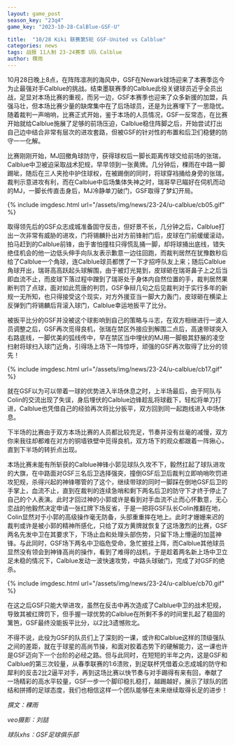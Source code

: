 ```yaml
---
layout: game_post
season_key: "23q4"
game_key: "2023-10-28-CalBlue-GSF-U"

title:  "10/28 Kiki 联赛第5轮 GSF-United vs Calblue"
categories: news
tags: 战报 11人制 23-24赛季 U队 Calblue
author: 稞雨
---
```


10月28日晚上8点，在阵阵凛冽的海风中，GSF在Newark球场迎来了本赛季迄今为止最强对手Calblue的挑战。结束墨联赛季的Calblue此役关键球员近乎全员出战，足显对本场比赛的重视，而另一边，GSF本赛季也迎来了众多新援的加盟，兵强马壮，但本场比赛少量的缺席集中在了后场球员，还是为比赛埋下了一思隐忧。随着裁判一声哨响，比赛正式开始，鉴于本场的人员情况，GSF一反常态，在比赛开始就给Calblue施展了足够的前场压迫，Calblue稳住阵脚之后，开始尝试打出自己边中结合非常有层次的进攻套路，但被GSF的针对性的布置和后卫们稳健的防守一一化解。

比赛刚刚开始，MJ回撤角球防守，获得球权后一脚长距离传球交给前场的张瑞，Calblue中卫被迫采取战术犯规，早早领到一张黄牌。几分钟后，稞雨在中路一脚踢呲，随后在三人夹抢中护住球权，在被踢倒的同时，将球穿裆捅给身旁的张瑞，裁判示意进攻有利，而在Calblue中后场集体失神之时，瑞哥早已瞄好在伺机而动的MJ，一脚长传直击身后，MJ冷静单刀破门，GSF取得了梦幻开局。

{% include imgdesc.html url="/assets/img/news/23-24/u-calblue/cb05.gif" %}

取得领先后的GSF众志成城准备固守反击，但好景不长，几分钟之后，Calblue打出一次非常有威胁的进攻，门将锡麟扑出对方前锋射门后，皮球在门前缓缓滚动，拍马赶到的Calblue前锋，由于害怕撞柱只得慌乱捅一脚，却将球捅出底线，错失绝佳机会的他一边低头伸手向队友表示歉意一边往回跑，而裁判居然在犹豫数秒后给了Calblue一个角球，连Calblue球员都愣了一下才招呼队友上来；随后Calblue角球开出，瑞哥高高跃起头球解围，由于被灯光晃到，皮球砸在瑞哥鼻子上之后当即血流不止，而皮球下落过程中蹭到了瑞哥处于身体内自然位置的手，裁判居然果断判罚了点球，面对如此荒唐的判罚，GSF争辩几句之后见裁判对于实行多年的新规一无所知，也只得接受这个现实，对方外援亚当一脚大力轰门，皮球砸在横梁上反弹到门将锡麟后背滚入球门，Calblue幸运地扳平了比分。

被扳平比分的GSF并没被这个球影响到自己的策略与斗志，在双方相继进行一波人员调整之后，GSF再次觅得良机，张瑞在禁区外接应到解围二点后，高速带球突入右路底线，一脚优美的弧线传中，早在禁区当中埋伏的MJ用一脚极其舒展的凌空扫射将球扫入球门近角，引得场上场下一阵惊呼，顽强的GSF再次取得了比分的领先！

{% include imgdesc.html url="/assets/img/news/23-24/u-calblue/cb17.gif" %}

就在GSF以为可以带着一球的优势进入半场休息之时，上半场最后，由于阿队与Colin的交流出现了失误，身后埋伏的Calblue边锋趁乱将球截下，轻松将单刀打进，Calblue也凭借自己的经验再次将比分扳平，双方回到同一起跑线进入中场休息。

下半场的比赛由于双方本场比赛的人员都比较充足，节奏并没有丝毫的减慢，双方你来我往却都难在对方的铜墙铁壁中觅得良机，双方场下的观众都跟着一阵揪心，直到下半场的转折点出现。

本场比赛未能有所斩获的Calblue神锋小郭见球队久攻不下，毅然扛起了球队进攻的大旗，在中路面对GSF三名后卫选择强突，撞倒GSF后卫后裁判立即响哨吹罚进攻犯规，杀得兴起的神锋哪管的了这个，继续带球的同时一脚踩在倒地GSF后卫的手掌上，血流不止，直到在裁判的连续急哨和剩下两名后卫的防守下才终于停止了自己的个人表演。此时才回过神的小郭或许是看到对手血流不止而心怀歉意，无心恋战的他毅然决定申请一张红牌下场反省，于是一把将GSF队长Colin推翻在地，Colin显然对于小郭的高级操作毫无防备，头部重重摔在地上。此时才姗姗来迟的裁判或许是被小郭的精神所感化，只给了双方黄牌就恢复了这场激烈的比赛，GSF两名先发中卫在其要求下，下场止血和处理头部伤势，只留下场上懵逼的加蓝神锋。与此同时，GSF场下两名中卫临危受命，急忙披挂上阵，而Calblue其他球员显然没有领会到神锋高尚的操作，看到了难得的战机，于是趁着两名新上场中卫立足未稳的情况下，Calblue发动一波快速攻势，中路头球破门，完成了对GSF的绝杀。

{% include imgdesc.html url="/assets/img/news/23-24/u-calblue/cb70.gif" %}

在这之后GSF只能大举进攻，虽然在反击中再次造成了Calblue中卫的战术犯规，导致其被红牌罚下，但手握一球优势的Calblue在所剩不多的时间里扎起了稳固的篱笆，GSF最终没能扳平比分，以2比3遗憾败北。

不得不说，此役为GSF的队员们上了深刻的一课，或许和Calblue这样的顶级强队之间的差距，就在于球星的高尚节操，和面对胶着态势下的硬解能力，这一课也许是GSF迈向下一个台阶的必经之路。但与此同时，在短短的半年之内，这是GSF和Calblue的第三次较量，从春季联赛的1:6溃败，到足联杯凭借着众志成城的防守和犀利的反击2比2逼平对手，再到这场比赛以快节奏与对手踢得有来有回，奉献了一场精彩的高水平较量，GSF一步一个脚印稳扎稳打，越踢越好，展示了球队的团结和拼搏的足球态度，我们也相信这样一个团队能够在未来继续取得长足的进步！

*撰文：稞雨*

*veo摄影：刘喆*

*球队xhs：GSF足球俱乐部*
